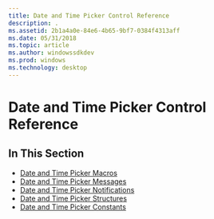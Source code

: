 ```yaml
---
title: Date and Time Picker Control Reference
description: .
ms.assetid: 2b1a4a0e-84e6-4b65-9bf7-0384f4313aff
ms.date: 05/31/2018
ms.topic: article
ms.author: windowssdkdev
ms.prod: windows
ms.technology: desktop
---
```


# Date and Time Picker Control Reference

## In This Section

-   [Date and Time Picker Macros](bumper-date-and-time-picker-control-reference-macros.md)
-   [Date and Time Picker Messages](bumper-date-and-time-picker-control-reference-messages.md)
-   [Date and Time Picker Notifications](bumper-date-and-time-picker-control-reference-notifications.md)
-   [Date and Time Picker Structures](bumper-date-and-time-picker-control-reference-structures.md)
-   [Date and Time Picker Constants](bumper-date-and-time-picker-control-reference-constants.md)

 

 




